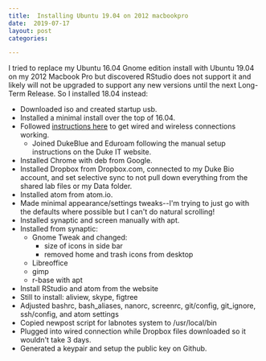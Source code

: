 ```yaml
---
title:  Installing Ubuntu 19.04 on 2012 macbookpro
date:  2019-07-17
layout: post
categories:

---
```

I tried to replace my Ubuntu 16.04 Gnome edition install with Ubuntu 19.04 on my 2012 Macbook Pro but discovered RStudio does not support it and likely will not be upgraded to support any new versions until the next Long-Term Release. So I installed 18.04 instead:

  * Downloaded iso and created startup usb.
  * Installed a minimal install over the top of 16.04.
  * Followed [instructions here][1] to get wired and wireless connections working.
    - Joined DukeBlue and Eduroam following the manual setup instructions on the Duke IT website.
  * Installed Chrome with deb from Google.
  * Installed Dropbox from Dropbox.com, connected to my Duke Bio account, and set selective sync to not pull down everything from the shared lab files or my Data folder.
  * Installed atom from atom.io.
  * Made minimal appearance/settings tweaks--I'm trying to just go with the defaults where possible but I can't do natural scrolling!
  * Installed synaptic and screen manually with apt.
  * Installed from synaptic:
    - Gnome Tweak and changed:
      - size of icons in side bar
      - removed home and trash icons from desktop
    - Libreoffice
    - gimp
    - r-base with apt
  * Install RStudio and atom from the website
  * Still to install: aliview, skype, figtree
  * Adjusted bashrc, bash_aliases, nanorc, screenrc, git/config, git_ignore, ssh/config, and atom settings
  * Copied newpost script for labnotes system to /usr/local/bin
  * Plugged into wired connection while Dropbox files downloaded so it wouldn't take 3 days.
  * Generated a keypair and setup the public key on Github.

[1]: https://ubuntuforums.org/showthread.php?t=2391053&page=2&s=4c29e32a6c3e5f2d82f4ed6c53f8208a
